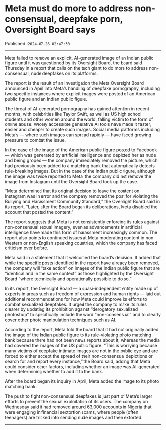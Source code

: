 # Meta must do more to address non-consensual, deepfake porn, Oversight Board says

Published :`2024-07-26 02:47:30`

---

Meta failed to remove an explicit, AI-generated image of an Indian public figure until it was questioned by its Oversight Board, the board said Thursday in a report that calls on the tech giant to do more to address non-consensual, nude deepfakes on its platforms.

The report is the result of an investigation the Meta Oversight Board announced in April into Meta’s handling of deepfake pornography, including two specific instances where explicit images were posted of an American public figure and an Indian public figure.

The threat of AI-generated pornography has gained attention in recent months, with celebrities like Taylor Swift, as well as US high school students and other women around the world, falling victim to the form of online abuse. Widely accessible generative AI tools have made it faster, easier and cheaper to create such images. Social media platforms including Meta’s — where such images can spread rapidly — have faced growing pressure to combat the issue.

In the case of the image of the American public figure posted to Facebook — which was generated by artificial intelligence and depicted her as nude and being groped — the company immediately removed the picture, which had previously been added to a matching bank that automatically detects rule-breaking images. But in the case of the Indian public figure, although the image was twice reported to Meta, the company did not remove the image from Instagram until the Oversight Board took up the case.

“Meta determined that its original decision to leave the content on Instagram was in error and the company removed the post for violating the Bullying and Harassment Community Standard,” the Oversight Board said in its report. “Later, after the Board began its deliberations, Meta disabled the account that posted the content.”

The report suggests that Meta is not consistently enforcing its rules against non-consensual sexual imagery, even as advancements in artificial intelligence have made this form of harassment increasingly common. The report also points to continued issues at Meta moderating content in non-Western or non-English speaking countries, which the company has faced criticism over before.

Meta said in a statement that it welcomed the board’s decision. It added that while the specific posts identified in the report have already been removed, the company will “take action” on images of the Indian public figure that are “identical and in the same context” as those highlighted by the Oversight Board “where technically and operationally possible to do so.”

In its report, the Oversight Board — a quasi-independent entity made up of experts in areas such as freedom of expression and human rights — laid out additional recommendations for how Meta could improve its efforts to combat sexualized deepfakes. It urged the company to make its rules clearer by updating its prohibition against “derogatory sexualized photoshop” to specifically include the word “non-consensual” and to clearly cover other photo manipulation techniques such as AI.

According to the report, Meta told the board that it had not originally added the image of the Indian public figure to its rule-violating photo matching bank because there had not been news reports about it, whereas the media had covered the images of the US public figure. “This is worrying because many victims of deepfake intimate images are not in the public eye and are forced to either accept the spread of their non-consensual depictions or search for and report every instance,” the Board said, adding that Meta could consider other factors, including whether an image was AI-generated when determining whether to add it to the bank.

After the board began its inquiry in April, Meta added the image to its photo matching bank.

The push to fight non-consensual deepfakes is just part of Meta’s larger efforts to prevent the sexual exploitation of its users. The company on Wednesday said it had removed around 63,000 accounts in Nigeria that were engaging in financial sextortion scams, where people (often teenagers) are tricked into sending nude images and then extorted.

---

